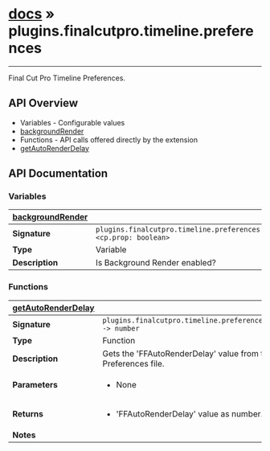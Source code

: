 # [docs](index.md) » plugins.finalcutpro.timeline.preferences
---

Final Cut Pro Timeline Preferences.

## API Overview
* Variables - Configurable values
 * [backgroundRender](#backgroundRender)
* Functions - API calls offered directly by the extension
 * [getAutoRenderDelay](#getAutoRenderDelay)

## API Documentation

### Variables

| [backgroundRender](#backgroundRender)         |                                                                                     |
| --------------------------------------------|-------------------------------------------------------------------------------------|
| **Signature**                               | `plugins.finalcutpro.timeline.preferences.backgroundRender <cp.prop: boolean>`                                                                    |
| **Type**                                    | Variable                                                                     |
| **Description**                             | Is Background Render enabled?                                                                     |

### Functions

| [getAutoRenderDelay](#getAutoRenderDelay)         |                                                                                     |
| --------------------------------------------|-------------------------------------------------------------------------------------|
| **Signature**                               | `plugins.finalcutpro.timeline.preferences.getAutoRenderDelay() -> number`                                                                    |
| **Type**                                    | Function                                                                     |
| **Description**                             | Gets the 'FFAutoRenderDelay' value from the Final Cut Pro Preferences file.                                                                     |
| **Parameters**                              | <ul><li>None</li></ul> |
| **Returns**                                 | <ul><li>'FFAutoRenderDelay' value as number.</li></ul>          |
| **Notes**                                   | <ul></ul>                |


